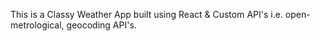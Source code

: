 This is a Classy Weather App built using React & Custom API's i.e. open-metrological, geocoding API's.
